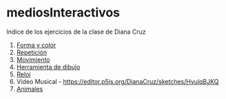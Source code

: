 # mediosInteractivos
Indice de los ejercicios de la clase de Diana Cruz
1. [Forma y color](https://dianacruz0.github.io/mediosInteractivos/01/)
2. [Repetición](https://dianacruz0.github.io/mediosInteractivos/02.2/)
3. [Movimiento](https://dianacruz0.github.io/mediosInteractivos/03.3/)
4. [Herramienta de dibujo](https://dianacruz0.github.io/mediosInteractivos/04.2/)
5. [Reloj](https://dianacruz0.github.io/mediosInteractivos/05/)
6. Video Musical - https://editor.p5js.org/DianaCruz/sketches/HyulqBJKQ
7. [Animales](https://dianacruz0.github.io/mediosInteractivos/07/)
